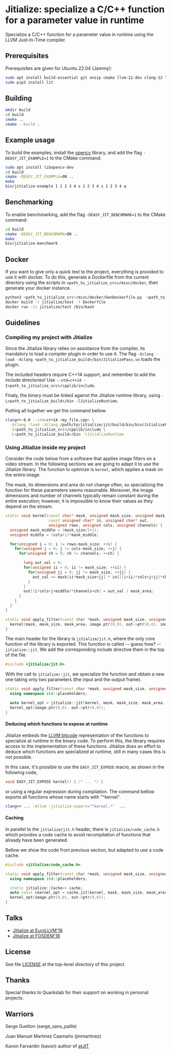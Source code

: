 # Jitialize: specialize a C/C++ function for a parameter value in runtime

Specialize a C/C++ function for a parameter value in runtime using the LLVM Just-In-Time compiler.

## Prerequisites

Prerequisites are given for Ubuntu 22.04 (Jammy):

```bash
sudo apt install build-essential git unzip cmake llvm-12-dev clang-12 libclang-12-dev libz-dev libxml2-dev python3-pip
sudo pip3 install lit
```

## Building

```bash
mkdir build
cd build
cmake ..
cmake --build .
```

## Example usage

To build the examples, install the [opencv](https://opencv.org/) library, 
and add the flag `-DEASY_JIT_EXAMPLE=1` to the CMake command:

```bash
sudo apt install libopencv-dev
cd build
cmake -DEASY_JIT_EXAMPLE=ON ..
make
bin/jitialize-example 1 1 2 3 4 s 1 2 3 4 s 1 2 3 4 q
```

## Benchmarking

To enable benchmarking, add the flag `-DEASY_JIT_BENCHMARK=1` to the CMake command:

```bash
cd build
cmake -DEASY_JIT_BENCHMARK=ON ..
make
bin/jitialize-benchmark
```

## Docker

If you want to give only a quick test to the project, everything is provided to use it with docker.
To do this, generate a Dockerfile from the current directory using the scripts in `<path_to_jitialize_src>/misc/docker`, 
then generate your docker instance.

```bash
python3 <path_to_jitialize_src>/misc/docker/GenDockerfile.py  <path_to_jitialize_src>/.travis.yml > Dockerfile
docker build -t jitialize/test -f Dockerfile
docker run -ti jitialize/test /bin/bash
```

## Guidelines

### Compiling my project with Jitialize

Since the Jitialize library relies on assistance from the compiler, its
mandatory to load a compiler plugin in order to use it.
The flag `-Xclang -load -Xclang <path_to_jitialize_build>/bin/JitializePass.so`
loads the plugin.

The included headers require C++14 support, and remember to add the include directories!
Use `--std=c++14 -I<path_to_jitialize_src>/cpplib/include`.

Finaly, the binary must be linked against the Jitialize runtime library, using
`-L<path_to_jitialize_build>/bin -lJitializeRuntime`.

Putting all together we get the command bellow.

```bash
clang++-6.0 --std=c++14 <my_file.cpp> \
  -Xclang -load -Xclang /path/to/jitialize/jit/build/bin/bin/JitializePass.so \
  -I<path_to_jitialize_src>/cpplib/include \
  -L<path_to_jitialize_build>/bin -lJitializeRuntime
```

### Using Jitialize inside my project

Consider the code below from a software that applies image filters on a video stream.
In the following sections we are going to adapt it to use the Jitialize library.
The function to optimize is `kernel`, which applies a mask on the entire image.

The mask, its dimensions and area do not change often, so specializing the function for
these parameters seems reasonable.
Moreover, the image dimensions and number of channels typically remain constant during
the entire execution; however, it is impossible to know their values as they depend on the stream.

```cpp
static void kernel(const char* mask, unsigned mask_size, unsigned mask_area,
                   const unsigned char* in, unsigned char* out,
                   unsigned rows, unsigned cols, unsigned channels) {
  unsigned mask_middle = (mask_size/2+1);
  unsigned middle = (cols+1)*mask_middle;

  for(unsigned i = 0; i != rows-mask_size; ++i) {
    for(unsigned j = 0; j != cols-mask_size; ++j) {
      for(unsigned ch = 0; ch != channels; ++ch) {

        long out_val = 0;
        for(unsigned ii = 0; ii != mask_size; ++ii) {
          for(unsigned jj = 0; jj != mask_size; ++jj) {
            out_val += mask[ii*mask_size+jj] * in[((i+ii)*cols+j+jj)*channels+ch];
          }
        }
        out[(i*cols+j+middle)*channels+ch] = out_val / mask_area;
      }
    }
  }
}

static void apply_filter(const char *mask, unsigned mask_size, unsigned mask_area, cv::Mat &image, cv::Mat *&out) {
  kernel(mask, mask_size, mask_area, image.ptr(0,0), out->ptr(0,0), image.rows, image.cols, image.channels());
}
```

The main header for the library is `jitialize/jit.h`, where the only core function
of the library is exported. This function is called -- guess how? -- `jitialize::jit`.
We add the corresponding include directive them in the top of the file.

```cpp
#include <jitialize/jit.h>
```

With the call to `jitialize::jit`, we specialize the function and obtain a new
one taking only two parameters (the input and the output frame).

```cpp
static void apply_filter(const char *mask, unsigned mask_size, unsigned mask_area, cv::Mat &image, cv::Mat *&out) {
  using namespace std::placeholders;

  auto kernel_opt = jitialize::jit(kernel, mask, mask_size, mask_area, _1, _2, image.rows, image.cols, image.channels());
  kernel_opt(image.ptr(0,0), out->ptr(0,0));
}
```

#### Deducing which functions to expose at runtime

Jitialize embeds the [LLVM bitcode](https://llvm.org/docs/LangRef.html)
representation of the functions to specialize at runtime in the binary code.
To perform this, the library requires access to the implementation of these
functions.
Jitialize does an effort to deduce which functions are specialized at runtime,
still in many cases this is not possible.

In this case, it's possible to use the `EASY_JIT_EXPOSE` macro, as shown in
the following code,

```cpp
void EASY_JIT_EXPOSE kernel() { /* ... */ }
```

or using a regular expression during compilation.
The command bellow exports all functions whose name starts with "^kernel".

```bash
clang++ ... -mllvm -jitialize-export="^kernel.*"  ...
```

#### Caching

In parallel to the `jitialize/jit.h` header, there is `jitialize/code_cache.h` which
provides a code cache to avoid recompilation of functions that already have been
generated.

Bellow we show the code from previous section, but adapted to use a code cache.

```cpp
#include <jitialize/code_cache.h>
```

```cpp
static void apply_filter(const char *mask, unsigned mask_size, unsigned mask_area, cv::Mat &image, cv::Mat *&out) {
  using namespace std::placeholders;

  static jitialize::Cache<> cache;
  auto const &kernel_opt = cache.jit(kernel, mask, mask_size, mask_area, _1, _2, image.rows, image.cols, image.channels());
  kernel_opt(image.ptr(0,0), out->ptr(0,0));
}
```


## Talks 
 
* [Jitialize at EuroLLVM'18](https://www.youtube.com/watch?v=sFxqI6Z_bhE)
* [Jitialize at FOSDEM'18](https://www.youtube.com/watch?v=5_rydTiB32I)


## License

See file [LICENSE](LICENSE) at the top-level directory of this project.


## Thanks

Special thanks to Quarkslab for their support on working in personal projects.


## Warriors

Serge Guelton (serge_sans_paille)

Juan Manuel Martinez Caamaño (jmmartinez)

Kavon Farvardin (kavon) author of [atJIT](https://github.com/kavon/atJIT)
